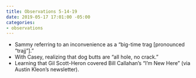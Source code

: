 ```yaml
---
title: Observations 5-14-19
date: 2019-05-17 17:01:00 -05:00
categories:
- observations
---
```


- Sammy referring to an inconvenience as a “big-time trag [pronounced “trajj”].”
- With Casey, realizing that dog butts are “all hole, no crack.”
- Learning that Gil Scott-Heron covered Bill Callahan’s “I’m New Here” (via Austin Kleon’s newsletter).